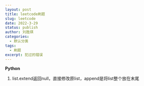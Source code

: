 ```yaml
---
layout: post
title: leetcode刷题
slug: leetcode
date: 2022-3-29
status: publish
author: 刘胜琪
categories: 
  - 默认分类
tags: 
  - 刷题
excerpt: 犯过的错误
---
```


**Python**

1. list.extend返回null，直接修改原list，append是将list整个放在末尾